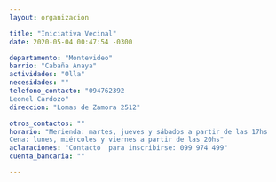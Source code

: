 ```yaml
---
layout: organizacion

title: "Iniciativa Vecinal"
date: 2020-05-04 00:47:54 -0300

departamento: "Montevideo"
barrio: "Cabaña Anaya"
actividades: "Olla"
necesidades: ""
telefono_contacto: "094762392
Leonel Cardozo"
direccion: "Lomas de Zamora 2512"

otros_contactos: ""
horario: "Merienda: martes, jueves y sábados a partir de las 17hs 
Cena: lunes, miércoles y viernes a partir de las 20hs"
aclaraciones: "Contacto  para inscribirse: 099 974 499"
cuenta_bancaria: ""

---
```

